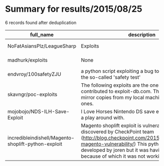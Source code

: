 
# Summary for results/2015/08/25
    
6 records found after deduplication

| full_name | description | html_url | matched_list | matched_count | pushed_at | size | stargazers_count | language | forks_count |
|-----------------------------------------------------|-----------------------------------------------------------------------------------------------------------------------------------------------------------------------------------------------------------------------------------------------------------------|------------------------------------------------------------------------|----------------|-----------------|---------------------------|--------|--------------------|------------|---------------|
| NoFatAsiansPlz/LeagueSharp | Exploits | https://github.com/NoFatAsiansPlz/LeagueSharp | ['exploit'] | 1 | 2015-08-25 20:33:51+00:00 | 1122 | 1 | C# | 1 |
| madhurk/exploits | None | https://github.com/madhurk/exploits | ['exploit'] | 1 | 2015-08-25 18:17:18+00:00 | 664 | 0 | Java | 0 |
| endvroy/100safetyZJU | a python script exploiting a bug to get full score in the so-called 'safety test' | https://github.com/endvroy/100safetyZJU | ['exploit'] | 1 | 2015-08-25 05:43:57+00:00 | 136 | 0 | Python | 0 |
| skavngr/poc-exploits | The following exploits are the ones I had already contributed to exploit-db.com. These are just a mirror copies from my local machine to those real ones. | https://github.com/skavngr/poc-exploits | ['exploit'] | 1 | 2015-08-25 03:58:29+00:00 | 132 | 0 | Python | 2 |
| mojobojo/NDS-ILH-Save-Exploit | I Love Horses Nintendo DS save exploit I am having a play around with. | https://github.com/mojobojo/NDS-ILH-Save-Exploit | ['exploit'] | 1 | 2015-08-25 01:48:13+00:00 | 296 | 1 | C | 0 |
| incredibleindishell/Magento-shoplift-python-exploit | Magento shoplift exploit is vulnerability which was discovered by CheckPoint team (http://blog.checkpoint.com/2015/04/20/analyzing-magento-vulnerability/) This python script developed by joren but it was having some bug because of which it was not working | https://github.com/incredibleindishell/Magento-shoplift-python-exploit | ['exploit'] | 1 | 2015-08-25 16:44:53+00:00 | 120 | 11 | Python | 8 |
